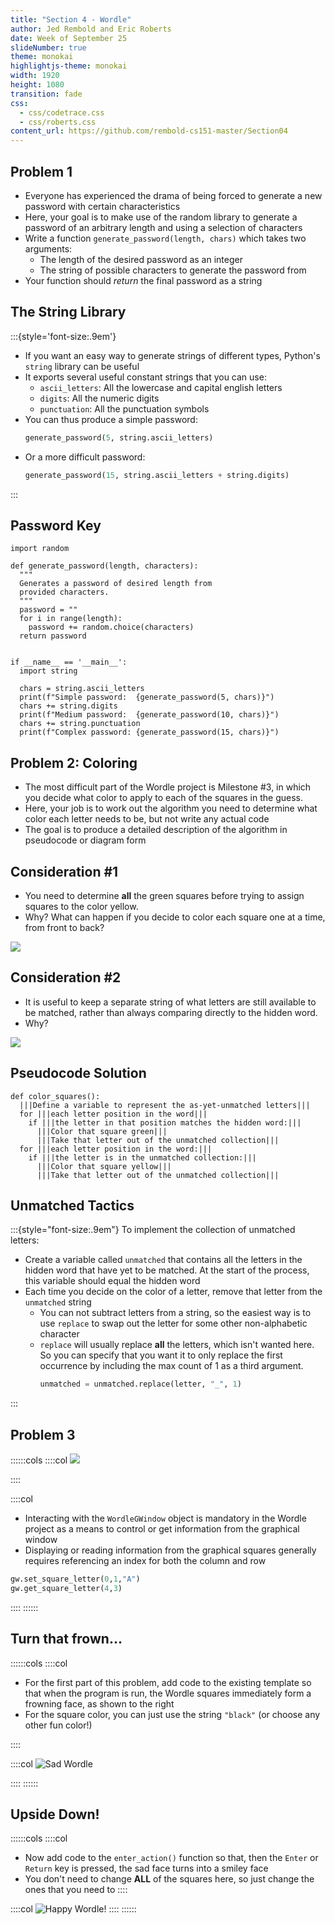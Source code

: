 ```yaml
---
title: "Section 4 - Wordle"
author: Jed Rembold and Eric Roberts
date: Week of September 25
slideNumber: true
theme: monokai
highlightjs-theme: monokai
width: 1920
height: 1080
transition: fade
css:
  - css/codetrace.css
  - css/roberts.css
content_url: https://github.com/rembold-cs151-master/Section04
---
```



## Problem 1
- Everyone has experienced the drama of being forced to generate a new password with certain characteristics
- Here, your goal is to make use of the random library to generate a password of an arbitrary length and using a selection of characters
- Write a function `generate_password(length, chars)` which takes two arguments:
  - The length of the desired password as an integer
  - The string of possible characters to generate the password from
- Your function should _return_ the final password as a string


## The String Library
:::{style='font-size:.9em'}
- If you want an easy way to generate strings of different types, Python's `string` library can be useful
- It exports several useful constant strings that you can use:
  - `ascii_letters`: All the lowercase and capital english letters
  - `digits`: All the numeric digits
  - `punctuation`: All the punctuation symbols
- You can thus produce a simple password: 
  ```python
  generate_password(5, string.ascii_letters)
  ```
- Or a more difficult password: 
  ```python
  generate_password(15, string.ascii_letters + string.digits)
  ```

:::

## Password Key
```{.python style='max-height:900px; font-size:.8em;'}
import random

def generate_password(length, characters):
  """
  Generates a password of desired length from 
  provided characters. 
  """
  password = ""
  for i in range(length):
    password += random.choice(characters)
  return password


if __name__ == '__main__':
  import string

  chars = string.ascii_letters
  print(f"Simple password:  {generate_password(5, chars)}")
  chars += string.digits
  print(f"Medium password:  {generate_password(10, chars)}")
  chars += string.punctuation
  print(f"Complex password: {generate_password(15, chars)}")
```

## Problem 2: Coloring
- The most difficult part of the Wordle project is Milestone #3, in which you decide what color to apply to each of the squares in the guess.
- Here, your job is to work out the algorithm you need to determine what color each letter needs to be, but not write any actual code
- The goal is to produce a detailed description of the algorithm in pseudocode or diagram form


## Consideration #1
- You need to determine **all** the green squares before trying to assign squares to the color yellow.
- Why? What can happen if you decide to color each square one at a time, from front to back?

<div class="fragment">

![](./images/wordle_wrong1_embeds.svg)
</div>

## Consideration #2
- It is useful to keep a separate string of what letters are still available to be matched, rather than always comparing directly to the hidden word.
- Why?

<div class="fragment">

![](./images/wordle_wrong2_embeds.svg)
</div>


## Pseudocode Solution
```{.mypython style='max-height:900px'}
def color_squares():
  |||Define a variable to represent the as-yet-unmatched letters|||
  for |||each letter position in the word|||
    if |||the letter in that position matches the hidden word:|||
      |||Color that square green|||
      |||Take that letter out of the unmatched collection|||
  for |||each letter position in the word:|||
    if |||the letter is in the unmatched collection:|||
      |||Color that square yellow|||
      |||Take that letter out of the unmatched collection|||
```


## Unmatched Tactics
:::{style="font-size:.9em"}
To implement the collection of unmatched letters:

- Create a variable called `unmatched` that contains all the letters in the hidden word that have yet to be matched. At the start of the process, this variable should equal the hidden word
- Each time you decide on the color of a letter, remove that letter from the `unmatched` string
  - You can not subtract letters from a string, so the easiest way is to use `replace` to swap out the letter for some other non-alphabetic character
  - `replace` will usually replace **all** the letters, which isn't wanted here. So you can specify that you want it to only replace the first occurrence by including the max count of 1 as a third argument.
    ```python
    unmatched = unmatched.replace(letter, "_", 1)
    ```
:::

## Problem 3
::::::cols
::::col
![](./images/wordle_indices.png)

::::

::::col
- Interacting with the `WordleGWindow` object is mandatory in the Wordle project as a means to control or get information from the graphical window
- Displaying or reading information from the graphical squares generally requires referencing an index for both the column and row

```python
gw.set_square_letter(0,1,"A")
gw.get_square_letter(4,3)
```
::::
::::::


## Turn that frown...
::::::cols
::::col
- For the first part of this problem, add code to the existing template so that when the program is run, the Wordle squares immediately form a frowning face, as shown to the right
- For the square color, you can just use the string `"black"` (or choose any other fun color!)

::::

::::col
![Sad Wordle](./images/wordle_sad.png)

::::
::::::

## Upside Down!
::::::cols
::::col
- Now add code to the `enter_action()` function so that, then the `Enter` or `Return` key is pressed, the sad face turns into a smiley face
- You don't need to change **ALL** of the squares here, so just change the ones that you need to
::::

::::col
![Happy Wordle!](./images/wordle_happy.png)
::::
::::::
